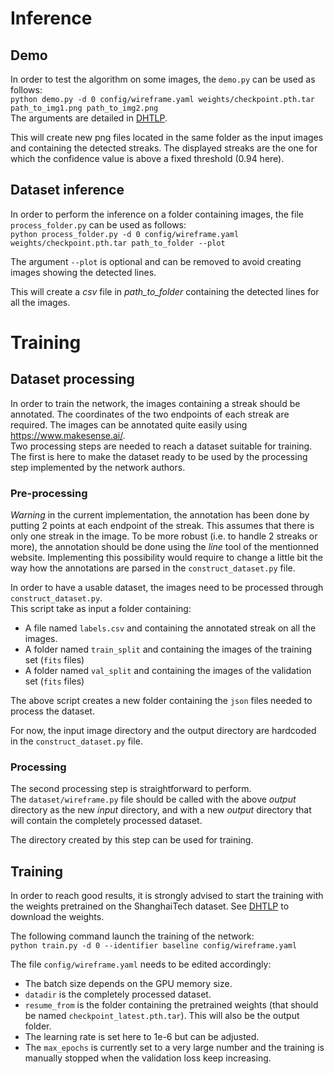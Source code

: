 # Inference

## Demo

In order to test the algorithm on some images, the `demo.py` can be used as follows:  
`python demo.py -d 0 config/wireframe.yaml weights/checkpoint.pth.tar path_to_img1.png path_to_img2.png`  
The arguments are detailed in [DHTLP](https://github.com/yanconglin/Deep-Hough-Transform-Line-Priors).  

This will create new png files located in the same folder as the input images and containing the detected streaks. The displayed streaks are the one for which the confidence value is above a fixed threshold (0.94 here).

## Dataset inference

In order to perform the inference on a folder containing images, the file `process_folder.py` can be used as follows:  
`python process_folder.py -d 0 config/wireframe.yaml weights/checkpoint.pth.tar path_to_folder --plot`

The argument `--plot` is optional and can be removed to avoid creating images showing the detected lines.  

This will create a *csv* file in *path_to_folder* containing the detected lines for all the images.

# Training

## Dataset processing  

In order to train the network, the images containing a streak should be annotated. The coordinates of the two endpoints of each streak are required. The images can be annotated quite easily using https://www.makesense.ai/.  
Two processing steps are needed to reach a dataset suitable for training. The first is here to make the dataset ready to be used by the processing step implemented by the network authors.

### Pre-processing  

*Warning* in the current implementation, the annotation has been done by putting 2 points at each endpoint of the streak. This assumes that there is only one streak in the image. To be more robust (i.e. to handle 2 streaks or more), the annotation should be done using the *line* tool of the mentionned website. Implementing this possibility would require to change a little bit the way how the annotations are parsed in the `construct_dataset.py` file.

In order to have a usable dataset, the images need to be processed through `construct_dataset.py`.  
This script take as input a folder containing:  
* A file named `labels.csv` and containing the annotated streak on all the images.
* A folder named `train_split` and containing the images of the training set (`fits` files)
* A folder named `val_split` and containing the images of the validation set (`fits` files)

The above script creates a new folder containing the `json` files needed to process the dataset.  

For now, the input image directory and the output directory are hardcoded in the `construct_dataset.py` file.  

### Processing  

The second processing step is straightforward to perform.  
The `dataset/wireframe.py` file should be called with the above *output* directory as the new *input* directory, and with a new *output* directory that will contain the completely processed dataset.  

The directory created by this step can be used for training.


## Training

In order to reach good results, it is strongly advised to start the training with the weights pretrained on the ShanghaiTech dataset. See [DHTLP](https://github.com/yanconglin/Deep-Hough-Transform-Line-Priors) to download the weights.  

The following command launch the training of the network:  
`python train.py -d 0 --identifier baseline config/wireframe.yaml`  

The file `config/wireframe.yaml` needs to be edited accordingly:  
* The batch size depends on the GPU memory size.
* `datadir` is the completely processed dataset.
* `resume_from` is the folder containing the pretrained weights (that should be named `checkpoint_latest.pth.tar`). This will also be the output folder.
* The learning rate is set here to 1e-6 but can be adjusted.
* The `max_epochs` is currently set to a very large number and the training is manually stopped when the validation loss keep increasing.







